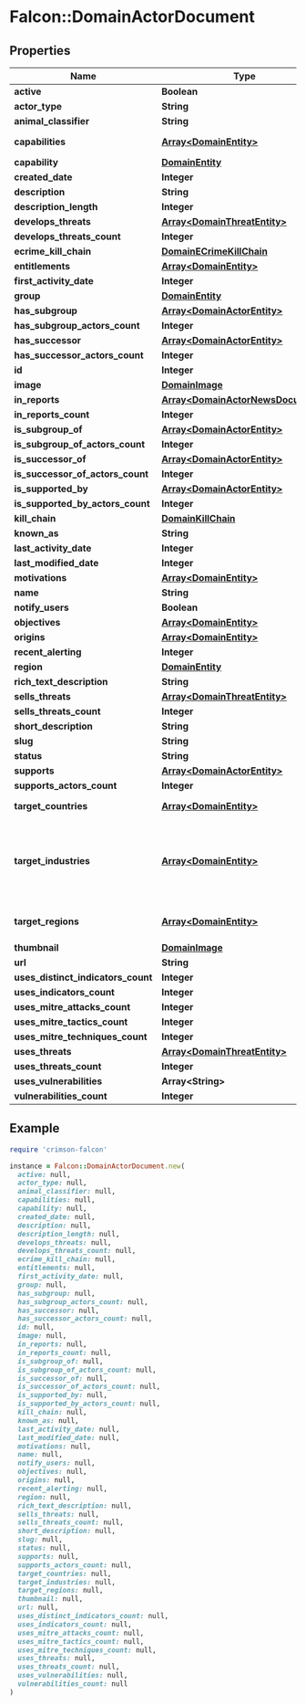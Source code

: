 # Falcon::DomainActorDocument

## Properties

| Name | Type | Description | Notes |
| ---- | ---- | ----------- | ----- |
| **active** | **Boolean** | Boolean field marking if actor is active |  |
| **actor_type** | **String** | Actor type, one of: targeted, ecrime | [optional] |
| **animal_classifier** | **String** | Actor&#39;s family. | [optional] |
| **capabilities** | [**Array&lt;DomainEntity&gt;**](DomainEntity.md) | actor&#39;s capabilities, some examples: RAT,Ransomware,Spearphishing,Downloader,Backdoor,InformationStealer,exploit,CredentialHarvesting,dropper,DenialOfService,Loader,Phishing |  |
| **capability** | [**DomainEntity**](DomainEntity.md) |  | [optional] |
| **created_date** | **Integer** | Actor&#39;s document creation date when it was added to the Falcon portal in unix timestamp format |  |
| **description** | **String** | Actor&#39;s text description, partially containing structured data from other fields | [optional] |
| **description_length** | **Integer** |  | [optional] |
| **develops_threats** | [**Array&lt;DomainThreatEntity&gt;**](DomainThreatEntity.md) |  | [optional] |
| **develops_threats_count** | **Integer** |  | [optional] |
| **ecrime_kill_chain** | [**DomainECrimeKillChain**](DomainECrimeKillChain.md) |  | [optional] |
| **entitlements** | [**Array&lt;DomainEntity&gt;**](DomainEntity.md) | Field used to filter user&#39;s access to actor documents | [optional] |
| **first_activity_date** | **Integer** | Actor&#39;s first activity observed date in unix timestamp format |  |
| **group** | [**DomainEntity**](DomainEntity.md) |  | [optional] |
| **has_subgroup** | [**Array&lt;DomainActorEntity&gt;**](DomainActorEntity.md) |  | [optional] |
| **has_subgroup_actors_count** | **Integer** |  | [optional] |
| **has_successor** | [**Array&lt;DomainActorEntity&gt;**](DomainActorEntity.md) |  | [optional] |
| **has_successor_actors_count** | **Integer** |  | [optional] |
| **id** | **Integer** | Numerical ID for the Actor |  |
| **image** | [**DomainImage**](DomainImage.md) |  | [optional] |
| **in_reports** | [**Array&lt;DomainActorNewsDocument&gt;**](DomainActorNewsDocument.md) |  | [optional] |
| **in_reports_count** | **Integer** |  | [optional] |
| **is_subgroup_of** | [**Array&lt;DomainActorEntity&gt;**](DomainActorEntity.md) |  | [optional] |
| **is_subgroup_of_actors_count** | **Integer** |  | [optional] |
| **is_successor_of** | [**Array&lt;DomainActorEntity&gt;**](DomainActorEntity.md) |  | [optional] |
| **is_successor_of_actors_count** | **Integer** |  | [optional] |
| **is_supported_by** | [**Array&lt;DomainActorEntity&gt;**](DomainActorEntity.md) |  | [optional] |
| **is_supported_by_actors_count** | **Integer** |  | [optional] |
| **kill_chain** | [**DomainKillChain**](DomainKillChain.md) |  | [optional] |
| **known_as** | **String** | Alternative names and community identifiers of an actor |  |
| **last_activity_date** | **Integer** | Actor&#39;s last (most recent) activity observed date in unix timestamp format |  |
| **last_modified_date** | **Integer** | Actor&#39;s document last modified date in unix timestamp format |  |
| **motivations** | [**Array&lt;DomainEntity&gt;**](DomainEntity.md) | Actor&#39;s activity motivation, one of: State-Sponsored, Criminal, Hacktivism |  |
| **name** | **String** | Actor&#39;s name, composed of 2 words | [optional] |
| **notify_users** | **Boolean** | internal field |  |
| **objectives** | [**Array&lt;DomainEntity&gt;**](DomainEntity.md) | Actor&#39;s activity objectives, one of: IntelligenceGathering, FinancialGain, IntellectualPropertyTheft, defacement, Destruction, DenialOfService |  |
| **origins** | [**Array&lt;DomainEntity&gt;**](DomainEntity.md) | represents origin of actor&#39;s activity and/or members, some examples: China,Russian Federation,Eastern Europe,Iran,East Asia, South Asia |  |
| **recent_alerting** | **Integer** | Recent CrowdStrike&#39;s finished intelligence alerting date in unix timestamp format | [optional] |
| **region** | [**DomainEntity**](DomainEntity.md) |  | [optional] |
| **rich_text_description** | **String** | Rich text version of the description field | [optional] |
| **sells_threats** | [**Array&lt;DomainThreatEntity&gt;**](DomainThreatEntity.md) |  | [optional] |
| **sells_threats_count** | **Integer** |  | [optional] |
| **short_description** | **String** | Short version of the description field |  |
| **slug** | **String** | Name in url friendly format, lowercased and spaces replaced with dash | [optional] |
| **status** | **String** | Status of an actor, one of: Active, Inactive, Retired |  |
| **supports** | [**Array&lt;DomainActorEntity&gt;**](DomainActorEntity.md) |  | [optional] |
| **supports_actors_count** | **Integer** |  | [optional] |
| **target_countries** | [**Array&lt;DomainEntity&gt;**](DomainEntity.md) | Target countries of actor&#39;s activity and attacks, slug value is a 2 characters code for the country value, some examples: United States,United Kingdom,Germany,India,Japan,France,Australia,Canada,China |  |
| **target_industries** | [**Array&lt;DomainEntity&gt;**](DomainEntity.md) | Target economical industries of actor&#39;s activity and attacks. List of available values: Government, Financial Services, Technology, Telecommunications, Healthcare, Energy, Academic, Media, Aerospace, NGO, Manufacturing, Industrials and Engineering, Retail, Hospitality, Consulting and Professional Services, Opportunistic, Aviation, Defense, Transportation, Oil and Gas, Legal, Pharmaceutical, Logistics, Military, Automotive, Food and Beverage, Consumer Goods, Real Estate, Insurance, Agriculture, Chemicals, Utilities, Maritime, Extractive, Travel, Dissident, Cryptocurrency, Entertainment, National Government, Law Enforcement, Think Tanks, Local Government, Sports Organizations, Computer Gaming, Biomedical, Nonprofit, Financial Management &amp; Hedge Funds, Political Parties, Architectural and Engineering, Emergency Services, Social Media, International Government, Nuclear, Research Entities, Vocational and Higher-Level Education, eCommerce |  |
| **target_regions** | [**Array&lt;DomainEntity&gt;**](DomainEntity.md) | Target geographic regions of actor&#39;s activity and attacks. List of available values: North America, Western Europe, Southeast Asia, Middle East, Eastern Europe, South Asia, South America, Oceania, East Asia, Central Africa, Northern Europe, Southern Europe, North Africa, Southern Africa, Central America, Central Asia, East Africa, West Africa, Caribbean |  |
| **thumbnail** | [**DomainImage**](DomainImage.md) |  | [optional] |
| **url** | **String** | URL at which actor profile can be accessed | [optional] |
| **uses_distinct_indicators_count** | **Integer** |  | [optional] |
| **uses_indicators_count** | **Integer** |  | [optional] |
| **uses_mitre_attacks_count** | **Integer** |  | [optional] |
| **uses_mitre_tactics_count** | **Integer** |  | [optional] |
| **uses_mitre_techniques_count** | **Integer** |  | [optional] |
| **uses_threats** | [**Array&lt;DomainThreatEntity&gt;**](DomainThreatEntity.md) |  | [optional] |
| **uses_threats_count** | **Integer** |  | [optional] |
| **uses_vulnerabilities** | **Array&lt;String&gt;** | Comma separated values of vulnerabilities by CVE codes that are exploited by actor | [optional] |
| **vulnerabilities_count** | **Integer** |  | [optional] |

## Example

```ruby
require 'crimson-falcon'

instance = Falcon::DomainActorDocument.new(
  active: null,
  actor_type: null,
  animal_classifier: null,
  capabilities: null,
  capability: null,
  created_date: null,
  description: null,
  description_length: null,
  develops_threats: null,
  develops_threats_count: null,
  ecrime_kill_chain: null,
  entitlements: null,
  first_activity_date: null,
  group: null,
  has_subgroup: null,
  has_subgroup_actors_count: null,
  has_successor: null,
  has_successor_actors_count: null,
  id: null,
  image: null,
  in_reports: null,
  in_reports_count: null,
  is_subgroup_of: null,
  is_subgroup_of_actors_count: null,
  is_successor_of: null,
  is_successor_of_actors_count: null,
  is_supported_by: null,
  is_supported_by_actors_count: null,
  kill_chain: null,
  known_as: null,
  last_activity_date: null,
  last_modified_date: null,
  motivations: null,
  name: null,
  notify_users: null,
  objectives: null,
  origins: null,
  recent_alerting: null,
  region: null,
  rich_text_description: null,
  sells_threats: null,
  sells_threats_count: null,
  short_description: null,
  slug: null,
  status: null,
  supports: null,
  supports_actors_count: null,
  target_countries: null,
  target_industries: null,
  target_regions: null,
  thumbnail: null,
  url: null,
  uses_distinct_indicators_count: null,
  uses_indicators_count: null,
  uses_mitre_attacks_count: null,
  uses_mitre_tactics_count: null,
  uses_mitre_techniques_count: null,
  uses_threats: null,
  uses_threats_count: null,
  uses_vulnerabilities: null,
  vulnerabilities_count: null
)
```

